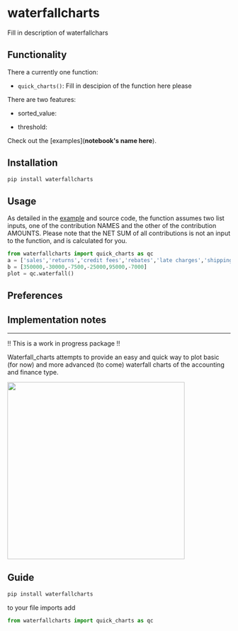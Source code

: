 # waterfallcharts

Fill in description of waterfallchars


## Functionality

There a currently one function: 
* `quick_charts()`: Fill in descipion of the function here please 

There are two features: 

* sorted_value:

* threshold: 



Check out the [examples](**notebook's name here**).


## Installation

```bash
pip install waterfallcharts
```


## Usage

As detailed in the [example](https://github.com/chrispaulca/waterfall/blob/master/packageTest.ipynb) and source code, the function assumes two list inputs, one of the contribution NAMES and the other of the contribution AMOUNTS. Please note that the NET SUM of all contributions is not an input to the function, and is calculated for you.


```python
from waterfallcharts import quick_charts as qc
a = ['sales','returns','credit fees','rebates','late charges','shipping']
b = [350000,-30000,-7500,-25000,95000,-7000]
plot = qc.waterfall()
```



## Preferences


## Implementation notes













------------------------------------------------------------------------------------------------------------
!! This is a work in progress package !!

Waterfall_charts attempts to provide an easy and quick way to plot basic (for now) and more advanced (to come) waterfall charts of the accounting and finance type.

<img src="images/sample.png" width=400>

## Guide

```bash
pip install waterfallcharts
```

to your file imports add 

```python
from waterfallcharts import quick_charts as qc  
```
